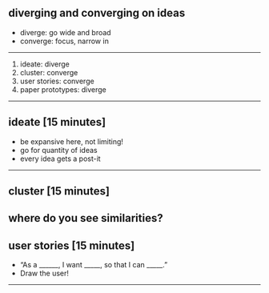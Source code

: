 diverging and converging on ideas
---
* diverge: go wide and broad
* converge: focus, narrow in
---
1. ideate: diverge
2. cluster: converge
3. user stories: converge
4. paper prototypes: diverge
---
ideate [15 minutes]
---
* be expansive here, not limiting!
* go for quantity of ideas
* every idea gets a post-it
---
cluster [15 minutes]
---
where do you see similarities?
---
user stories [15 minutes]
---
* “As a ______, I want _____, so that I can _____.”
* Draw the user!
---
